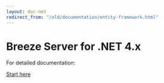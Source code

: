 ```yaml
---
layout: doc-net
redirect_from: "/old/documentation/entity-framework.html"
---
```

# Breeze Server for .NET 4.x

For detailed documentation:

[Start here](/doc-net/webapi-routing-4x)